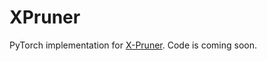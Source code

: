 # XPruner
PyTorch implementation for [X-Pruner](https://arxiv.org/pdf/2303.04935.pdf). Code is coming soon.
